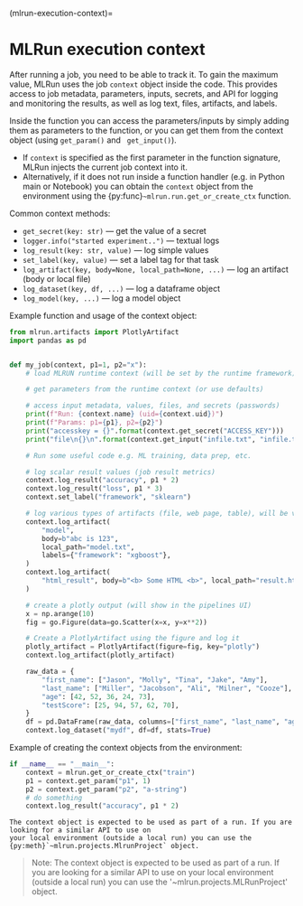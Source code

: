 (mlrun-execution-context)=
# MLRun execution context

After running a job, you need to be able to track it. To gain the maximum value, MLRun uses the job `context` object inside 
the code. This provides access to job metadata, parameters, inputs, secrets, and API for logging and monitoring the results, as well as log text, files, artifacts, and labels.

Inside the function you can access the parameters/inputs by simply adding them as parameters to the function, or you can get them from the 
context object (using `get_param()` and ` get_input()`).

- If `context` is specified as the first parameter in the function signature, MLRun injects the current job context into it.
- Alternatively, if it does not run inside a function handler (e.g. in Python main or Notebook) you can obtain the `context` 
object from the environment using the {py:func}`~mlrun.run.get_or_create_ctx` function.

Common context methods:

- `get_secret(key: str)` &mdash; get the value of a secret
- `logger.info("started experiment..")`  &mdash; textual logs
- `log_result(key: str, value)` &mdash; log simple values
- `set_label(key, value)` &mdash; set a label tag for that task
- `log_artifact(key, body=None, local_path=None, ...)` &mdash; log an artifact (body or local file)
- `log_dataset(key, df, ...)` &mdash; log a dataframe object 
- `log_model(key, ...)` &mdash; log a model object 

Example function and usage of the context object:
 
```python
from mlrun.artifacts import PlotlyArtifact
import pandas as pd


def my_job(context, p1=1, p2="x"):
    # load MLRUN runtime context (will be set by the runtime framework)

    # get parameters from the runtime context (or use defaults)

    # access input metadata, values, files, and secrets (passwords)
    print(f"Run: {context.name} (uid={context.uid})")
    print(f"Params: p1={p1}, p2={p2}")
    print("accesskey = {}".format(context.get_secret("ACCESS_KEY")))
    print("file\n{}\n".format(context.get_input("infile.txt", "infile.txt").get()))

    # Run some useful code e.g. ML training, data prep, etc.

    # log scalar result values (job result metrics)
    context.log_result("accuracy", p1 * 2)
    context.log_result("loss", p1 * 3)
    context.set_label("framework", "sklearn")

    # log various types of artifacts (file, web page, table), will be versioned and visible in the UI
    context.log_artifact(
        "model",
        body=b"abc is 123",
        local_path="model.txt",
        labels={"framework": "xgboost"},
    )
    context.log_artifact(
        "html_result", body=b"<b> Some HTML <b>", local_path="result.html"
    )

    # create a plotly output (will show in the pipelines UI)
    x = np.arange(10)
    fig = go.Figure(data=go.Scatter(x=x, y=x**2))

    # Create a PlotlyArtifact using the figure and log it
    plotly_artifact = PlotlyArtifact(figure=fig, key="plotly")
    context.log_artifact(plotly_artifact)

    raw_data = {
        "first_name": ["Jason", "Molly", "Tina", "Jake", "Amy"],
        "last_name": ["Miller", "Jacobson", "Ali", "Milner", "Cooze"],
        "age": [42, 52, 36, 24, 73],
        "testScore": [25, 94, 57, 62, 70],
    }
    df = pd.DataFrame(raw_data, columns=["first_name", "last_name", "age", "testScore"])
    context.log_dataset("mydf", df=df, stats=True)
```

Example of creating the context objects from the environment:

```python
if __name__ == "__main__":
    context = mlrun.get_or_create_ctx("train")
    p1 = context.get_param("p1", 1)
    p2 = context.get_param("p2", "a-string")
    # do something
    context.log_result("accuracy", p1 * 2)
```

```{admonition} Note
The context object is expected to be used as part of a run. If you are looking for a similar API to use on 
your local environment (outside a local run) you can use the {py:meth}`~mlrun.projects.MlrunProject` object.
```

> Note: The context object is expected to be used as part of a run. If you are looking for a similar API to use on your local environment (outside a local run) you can use the '~mlrun.projects.MLRunProject' object. 

